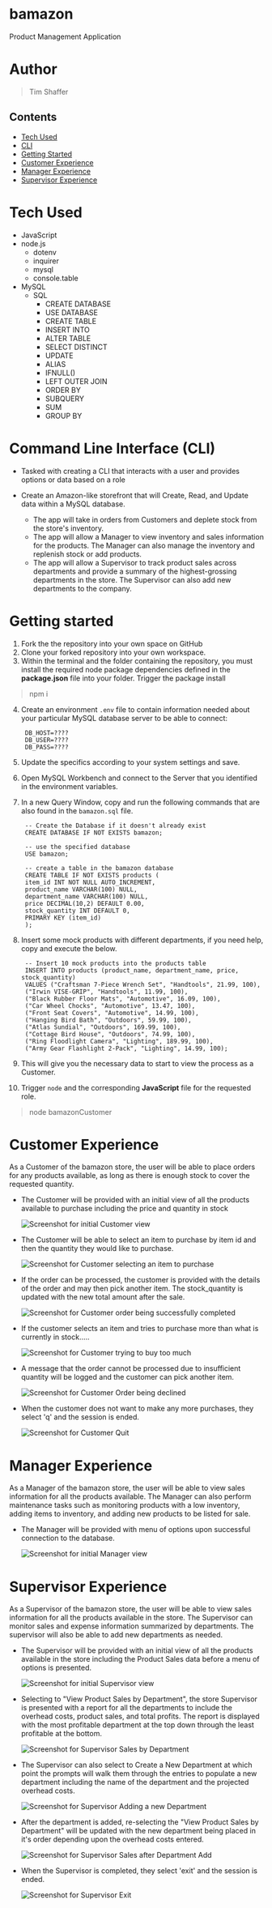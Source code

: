 # bamazon
Product Management Application

# Author 
> Tim Shaffer

## Contents
* [Tech Used](https://github.com/Tim-Shaffer/bamazon#tech-used)
* [CLI](https://github.com/Tim-Shaffer/bamazon#command-line-interface-cli)
* [Getting Started](https://github.com/Tim-Shaffer/bamazon#getting-started)
* [Customer Experience](https://github.com/Tim-Shaffer/bamazon#customer-experience)
* [Manager Experience](https://github.com/Tim-Shaffer/bamazon#manager-experience)
* [Supervisor Experience](https://github.com/Tim-Shaffer/bamazon#supervisor-experience)

# Tech Used
* JavaScript
* node.js
    * dotenv
    * inquirer
    * mysql
    * console.table
* MySQL
    * SQL 
        * CREATE DATABASE
        * USE DATABASE
        * CREATE TABLE
        * INSERT INTO
        * ALTER TABLE
        * SELECT DISTINCT
        * UPDATE 
        * ALIAS
        * IFNULL()
        * LEFT OUTER JOIN
        * ORDER BY
        * SUBQUERY
        * SUM
        * GROUP BY

# Command Line Interface (CLI) 
* Tasked with creating a CLI that interacts with a user and provides options or data based on a role

* Create an Amazon-like storefront that will Create, Read, and Update data within a MySQL database. 
    * The app will take in orders from Customers and deplete stock from the store's inventory.
    * The app will allow a Manager to view inventory and sales information for the products.  The Manager can also manage the inventory and replenish stock or add products.
    * The app will allow a Supervisor to track product sales across departments and provide a summary of the highest-grossing departments in the store.  The Supervisor can also add new departments to the company.

# Getting started

1. Fork the the repository into your own space on GitHub
1. Clone your forked repository into your own workspace.
1. Within the terminal and the folder containing the repository, you must install the required node package dependencies defined in the **package.json** file into your folder.  Trigger the package install  

>
> npm i 
> 

4. Create an environment `.env` file to contain information needed about your particular MySQL database server to be able to connect:

        DB_HOST=????
        DB_USER=????
        DB_PASS=????

5. Update the specifics according to your system settings and save.
1. Open MySQL Workbench and connect to the Server that you identified in the environment variables.
1. In a new Query Window, copy and run the following commands that are also found in the `bamazon.sql` file.

        -- Create the Database if it doesn't already exist
        CREATE DATABASE IF NOT EXISTS bamazon;

        -- use the specified database
        USE bamazon;

        -- create a table in the bamazon database
        CREATE TABLE IF NOT EXISTS products (
        item_id INT NOT NULL AUTO_INCREMENT,
        product_name VARCHAR(100) NULL,
        department_name VARCHAR(100) NULL,
        price DECIMAL(10,2) DEFAULT 0.00,
        stock_quantity INT DEFAULT 0,
        PRIMARY KEY (item_id)
        );

8. Insert some mock products with different departments, if you need help, copy and execute the below.

        -- Insert 10 mock products into the products table
        INSERT INTO products (product_name, department_name, price, stock_quantity)
        VALUES ("Craftsman 7-Piece Wrench Set", "Handtools", 21.99, 100),
        ("Irwin VISE-GRIP", "Handtools", 11.99, 100),
        ("Black Rubber Floor Mats", "Automotive", 16.09, 100),
        ("Car Wheel Chocks", "Automotive", 13.47, 100),
        ("Front Seat Covers", "Automotive", 14.99, 100),
        ("Hanging Bird Bath", "Outdoors", 59.99, 100),
        ("Atlas Sundial", "Outdoors", 169.99, 100),
        ("Cottage Bird House", "Outdoors", 74.99, 100),
        ("Ring Floodlight Camera", "Lighting", 189.99, 100),
        ("Army Gear Flashlight 2-Pack", "Lighting", 14.99, 100);

9. This will give you the necessary data to start to view the process as a Customer.
1. Trigger `node` and the corresponding **JavaScript** file for the requested role.

>
> node bamazonCustomer
>

# Customer Experience
As a Customer of the bamazon store, the user will be able to place orders for any products available, as long as there is enough stock to cover the requested quantity.

*   The Customer will be provided with an initial view of all the products available to purchase including the price and quantity in stock

    ![Screenshot for initial Customer view](/screenshots/customer_startup.jpg)

*   The Customer will be able to select an item to purchase by item id and then the quantity they would like to purchase.

    ![Screenshot for Customer selecting an item to purchase](/screenshots/customer_select.jpg)

*   If the order can be processed, the customer is provided with the details of the order and may then pick another item.  The stock_quantity is updated with the new total amount after the sale.

    ![Screenshot for Customer order being successfully completed](/screenshots/customer_completed.jpg)

*   If the customer selects an item and tries to purchase more than what is currently in stock.....

    ![Screenshot for Customer trying to buy too much](/screenshots/customer_select_too_many.jpg)

*   A message that the order cannot be processed due to insufficient quantity will be logged and the customer can pick another item.

    ![Screenshot for Customer Order being declined](/screenshots/customer_order_failed.jpg)

*   When the customer does not want to make any more purchases, they select 'q' and the session is ended.

    ![Screenshot for Customer Quit](/screenshots/customer_quit.jpg)

# Manager Experience
As a Manager of the bamazon store, the user will be able to view sales information for all the products available.  The Manager can also perform maintenance tasks such as monitoring products with a low inventory, adding items to inventory, and adding new products to be listed for sale.

*   The Manager will be provided with menu of options upon successful connection to the database.

    ![Screenshot for initial Manager view](/screenshots/manager_startup.jpg)

# Supervisor Experience
As a Supervisor of the bamazon store, the user will be able to view sales information for all the products available in the store.  The Supervisor can monitor sales and expense information summarized by departments.  The supervisor will also be able to add new departments as needed. 

*   The Supervisor will be provided with an initial view of all the products available in the store including the Product Sales data before a menu of options is presented.

    ![Screenshot for initial Supervisor view](/screenshots/supervisor_startup.jpg)

*   Selecting to "View Product Sales by Department", the store Supervisor is presented with a report for all the departments to include the overhead costs, product sales, and total profits.  The report is displayed with the most profitable department at the top down through the least profitable at the bottom.

    ![Screenshot for Supervisor Sales by Department](/screenshots/supervisor_sales.jpg)

*   The Supervisor can also select to Create a New Department at which point the prompts will walk them through the entries to populate a new department including the name of the department and the projected overhead costs.

    ![Screenshot for Supervisor Adding a new Department](/screenshots/supervisor_new_department.jpg)

*   After the department is added, re-selecting the "View Product Sales by Department" will be updated with the new department being placed in it's order depending upon the overhead costs entered.

    ![Screenshot for Supervisor Sales after Department Add](/screenshots/supervisor_sales_after_add.jpg)

*   When the Supervisor is completed, they select 'exit' and the session is ended.

    ![Screenshot for Supervisor Exit](/screenshots/supervisor_exit.jpg)
